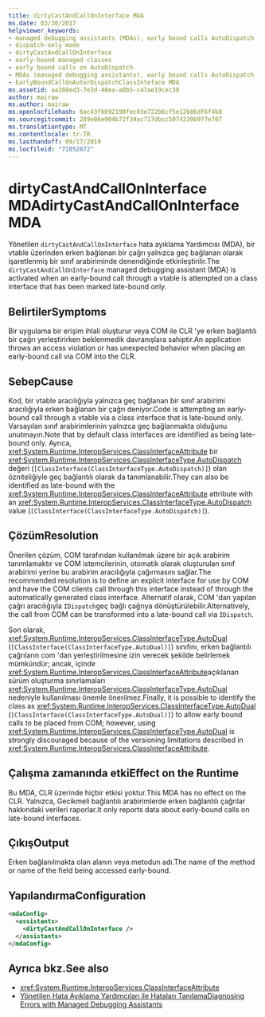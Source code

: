 ```yaml
---
title: dirtyCastAndCallOnInterface MDA
ms.date: 03/30/2017
helpviewer_keywords:
- managed debugging assistants (MDAs), early bound calls AutoDispatch
- dispatch-only mode
- dirtyCastAndCallOnInterface
- early-bound managed classes
- early bound calls on AutoDispatch
- MDAs (managed debugging assistants), early bound calls AutoDispatch
- EarlyBoundCallOnAutorDispatchClassInteface MDA
ms.assetid: aa388ed3-7e3d-48ea-a0b5-c47ae19cec38
author: mairaw
ms.author: mairaw
ms.openlocfilehash: 6ac43f6b92198fec03e722b6cf5e12b86df6f4b8
ms.sourcegitcommit: 289e06e904b72f34ac717dbcc5074239b977e707
ms.translationtype: MT
ms.contentlocale: tr-TR
ms.lasthandoff: 09/17/2019
ms.locfileid: "71052872"
---
```

# <a name="dirtycastandcalloninterface-mda"></a><span data-ttu-id="e7531-102">dirtyCastAndCallOnInterface MDA</span><span class="sxs-lookup"><span data-stu-id="e7531-102">dirtyCastAndCallOnInterface MDA</span></span>
<span data-ttu-id="e7531-103">Yönetilen `dirtyCastAndCallOnInterface` hata ayıklama Yardımcısı (MDA), bir vtable üzerinden erken bağlanan bir çağrı yalnızca geç bağlanan olarak işaretlenmiş bir sınıf arabiriminde denendiğinde etkinleştirilir.</span><span class="sxs-lookup"><span data-stu-id="e7531-103">The `dirtyCastAndCallOnInterface` managed debugging assistant (MDA) is activated when an early-bound call through a vtable is attempted on a class interface that has been marked late-bound only.</span></span>  
  
## <a name="symptoms"></a><span data-ttu-id="e7531-104">Belirtiler</span><span class="sxs-lookup"><span data-stu-id="e7531-104">Symptoms</span></span>  
 <span data-ttu-id="e7531-105">Bir uygulama bir erişim ihlali oluşturur veya COM ile CLR 'ye erken bağlantılı bir çağrı yerleştirirken beklenmedik davranışlara sahiptir.</span><span class="sxs-lookup"><span data-stu-id="e7531-105">An application throws an access violation or has unexpected behavior when placing an early-bound call via COM into the CLR.</span></span>  
  
## <a name="cause"></a><span data-ttu-id="e7531-106">Sebep</span><span class="sxs-lookup"><span data-stu-id="e7531-106">Cause</span></span>  
 <span data-ttu-id="e7531-107">Kod, bir vtable aracılığıyla yalnızca geç bağlanan bir sınıf arabirimi aracılığıyla erken bağlanan bir çağrı deniyor.</span><span class="sxs-lookup"><span data-stu-id="e7531-107">Code is attempting an early-bound call through a vtable via a class interface that is late-bound only.</span></span> <span data-ttu-id="e7531-108">Varsayılan sınıf arabirimlerinin yalnızca geç bağlanmakta olduğunu unutmayın.</span><span class="sxs-lookup"><span data-stu-id="e7531-108">Note that by default class interfaces are identified as being late-bound only.</span></span> <span data-ttu-id="e7531-109">Ayrıca, <xref:System.Runtime.InteropServices.ClassInterfaceAttribute> bir <xref:System.Runtime.InteropServices.ClassInterfaceType.AutoDispatch> değeri (`[ClassInterface(ClassInterfaceType.AutoDispatch)]`) olan özniteliğiyle geç bağlantılı olarak da tanımlanabilir.</span><span class="sxs-lookup"><span data-stu-id="e7531-109">They can also be identified as late-bound with the <xref:System.Runtime.InteropServices.ClassInterfaceAttribute> attribute with an <xref:System.Runtime.InteropServices.ClassInterfaceType.AutoDispatch> value (`[ClassInterface(ClassInterfaceType.AutoDispatch)]`).</span></span>  
  
## <a name="resolution"></a><span data-ttu-id="e7531-110">Çözüm</span><span class="sxs-lookup"><span data-stu-id="e7531-110">Resolution</span></span>  
 <span data-ttu-id="e7531-111">Önerilen çözüm, COM tarafından kullanılmak üzere bir açık arabirim tanımlamaktır ve COM istemcilerinin, otomatik olarak oluşturulan sınıf arabirimi yerine bu arabirim aracılığıyla çağırmasını sağlar.</span><span class="sxs-lookup"><span data-stu-id="e7531-111">The recommended resolution is to define an explicit interface for use by COM and have the COM clients call through this interface instead of through the automatically generated class interface.</span></span> <span data-ttu-id="e7531-112">Alternatif olarak, COM 'dan yapılan çağrı aracılığıyla `IDispatch`geç bağlı çağrıya dönüştürülebilir.</span><span class="sxs-lookup"><span data-stu-id="e7531-112">Alternatively, the call from COM can be transformed into a late-bound call via `IDispatch`.</span></span>  
  
 <span data-ttu-id="e7531-113">Son olarak, <xref:System.Runtime.InteropServices.ClassInterfaceType.AutoDual> (`[ClassInterface(ClassInterfaceType.AutoDual)]`) sınıfını, erken bağlantılı çağrıların com 'dan yerleştirilmesine izin verecek şekilde belirlemek mümkündür; ancak, içinde <xref:System.Runtime.InteropServices.ClassInterfaceAttribute>açıklanan sürüm oluşturma sınırlamaları <xref:System.Runtime.InteropServices.ClassInterfaceType.AutoDual> nedeniyle kullanılması önemle önerilmez.</span><span class="sxs-lookup"><span data-stu-id="e7531-113">Finally, it is possible to identify the class as <xref:System.Runtime.InteropServices.ClassInterfaceType.AutoDual> (`[ClassInterface(ClassInterfaceType.AutoDual)]`) to allow early bound calls to be placed from COM; however, using <xref:System.Runtime.InteropServices.ClassInterfaceType.AutoDual> is strongly discouraged because of the versioning limitations described in <xref:System.Runtime.InteropServices.ClassInterfaceAttribute>.</span></span>  
  
## <a name="effect-on-the-runtime"></a><span data-ttu-id="e7531-114">Çalışma zamanında etki</span><span class="sxs-lookup"><span data-stu-id="e7531-114">Effect on the Runtime</span></span>  
 <span data-ttu-id="e7531-115">Bu MDA, CLR üzerinde hiçbir etkisi yoktur.</span><span class="sxs-lookup"><span data-stu-id="e7531-115">This MDA has no effect on the CLR.</span></span> <span data-ttu-id="e7531-116">Yalnızca, Gecikmeli bağlantılı arabirimlerde erken bağlantılı çağrılar hakkındaki verileri raporlar.</span><span class="sxs-lookup"><span data-stu-id="e7531-116">It only reports data about early-bound calls on late-bound interfaces.</span></span>  
  
## <a name="output"></a><span data-ttu-id="e7531-117">Çıkış</span><span class="sxs-lookup"><span data-stu-id="e7531-117">Output</span></span>  
 <span data-ttu-id="e7531-118">Erken bağlanılmakta olan alanın veya metodun adı.</span><span class="sxs-lookup"><span data-stu-id="e7531-118">The name of the method or name of the field being accessed early-bound.</span></span>  
  
## <a name="configuration"></a><span data-ttu-id="e7531-119">Yapılandırma</span><span class="sxs-lookup"><span data-stu-id="e7531-119">Configuration</span></span>  
  
```xml  
<mdaConfig>  
  <assistants>  
    <dirtyCastAndCallOnInterface />  
  </assistants>  
</mdaConfig>  
```  
  
## <a name="see-also"></a><span data-ttu-id="e7531-120">Ayrıca bkz.</span><span class="sxs-lookup"><span data-stu-id="e7531-120">See also</span></span>

- <xref:System.Runtime.InteropServices.ClassInterfaceAttribute>
- [<span data-ttu-id="e7531-121">Yönetilen Hata Ayıklama Yardımcıları ile Hataları Tanılama</span><span class="sxs-lookup"><span data-stu-id="e7531-121">Diagnosing Errors with Managed Debugging Assistants</span></span>](diagnosing-errors-with-managed-debugging-assistants.md)
